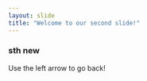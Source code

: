 ```yaml
---
layout: slide
title: "Welcome to our second slide!"
---
```

### sth new
Use the left arrow to go back!